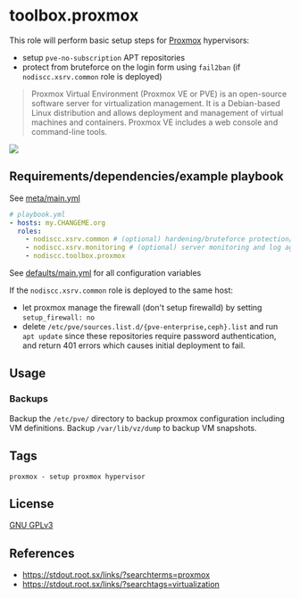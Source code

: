 # toolbox.proxmox

This role will perform basic setup steps for [Proxmox](hhttps://en.wikipedia.org/wiki/Proxmox_Virtual_Environment) hypervisors:
- setup `pve-no-subscription` APT repositories
- protect from bruteforce on the login form using `fail2ban` (if `nodiscc.xsrv.common` role is deployed)

> Proxmox Virtual Environment (Proxmox VE or PVE) is an open-source software server for virtualization management. It is a Debian-based Linux distribution and allows deployment and management of virtual machines and containers. Proxmox VE includes a web console and command-line tools.

[![](https://gitlab.com/nodiscc/toolbox/-/raw/master/DOC/SCREENSHOTS/7DYZfcC.png)](https://gitlab.com/nodiscc/toolbox/-/raw/master/DOC/SCREENSHOTS/7DYZfcC.png)


## Requirements/dependencies/example playbook

See [meta/main.yml](meta/main.yml)

```yaml
# playbook.yml
- hosts: my.CHANGEME.org
  roles:
    - nodiscc.xsrv.common # (optional) hardening/bruteforce protection/automatic security upgrades
    - nodiscc.xsrv.monitoring # (optional) server monitoring and log aggregation
    - nodiscc.toolbox.proxmox
```

See [defaults/main.yml](defaults/main.yml) for all configuration variables

If the `nodiscc.xsrv.common` role is deployed to the same host:
- let proxmox manage the firewall (don't setup firewalld) by setting `setup_firewall: no`
- delete `/etc/pve/sources.list.d/{pve-enterprise,ceph}.list` and run `apt update` since these repositories require password authentication, and return 401 errors which causes initial deployment to fail.

## Usage

### Backups

Backup the `/etc/pve/` directory to backup proxmox configuration including VM definitions. Backup `/var/lib/vz/dump` to backup VM snapshots.

## Tags

<!--BEGIN TAGS LIST-->
```
proxmox - setup proxmox hypervisor
```
<!--END TAGS LIST-->


## License

[GNU GPLv3](../../LICENSE)


## References

- https://stdout.root.sx/links/?searchterms=proxmox
- https://stdout.root.sx/links/?searchtags=virtualization
